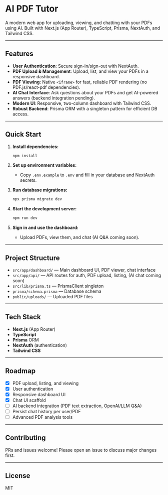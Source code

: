 # AI PDF Tutor

A modern web app for uploading, viewing, and chatting with your PDFs using AI. Built with Next.js (App Router), TypeScript, Prisma, NextAuth, and Tailwind CSS.

---

## Features

- **User Authentication**: Secure sign-in/sign-out with NextAuth.
- **PDF Upload & Management**: Upload, list, and view your PDFs in a responsive dashboard.
- **PDF Viewing**: Native `<iframe>` for fast, reliable PDF rendering (no PDF.js/react-pdf dependencies).
- **AI Chat Interface**: Ask questions about your PDFs and get AI-powered answers (backend integration pending).
- **Modern UI**: Responsive, two-column dashboard with Tailwind CSS.
- **Robust Backend**: Prisma ORM with a singleton pattern for efficient DB access.

---

## Quick Start

1. **Install dependencies:**
   ```bash
   npm install
   ```

2. **Set up environment variables:**
   - Copy `.env.example` to `.env` and fill in your database and NextAuth secrets.

3. **Run database migrations:**
   ```bash
   npx prisma migrate dev
   ```

4. **Start the development server:**
   ```bash
   npm run dev
   ```

5. **Sign in and use the dashboard:**
   - Upload PDFs, view them, and chat (AI Q&A coming soon).

---

## Project Structure

- `src/app/dashboard/` — Main dashboard UI, PDF viewer, chat interface
- `src/app/api/` — API routes for auth, PDF upload, listing, (AI chat coming soon)
- `src/lib/prisma.ts` — PrismaClient singleton
- `prisma/schema.prisma` — Database schema
- `public/uploads/` — Uploaded PDF files

---

## Tech Stack

- **Next.js** (App Router)
- **TypeScript**
- **Prisma** ORM
- **NextAuth** (authentication)
- **Tailwind CSS**

---

## Roadmap

- [x] PDF upload, listing, and viewing
- [x] User authentication
- [x] Responsive dashboard UI
- [x] Chat UI scaffold
- [ ] AI backend integration (PDF text extraction, OpenAI/LLM Q&A)
- [ ] Persist chat history per user/PDF
- [ ] Advanced PDF analysis tools

---

## Contributing

PRs and issues welcome! Please open an issue to discuss major changes first.

---

## License

MIT
